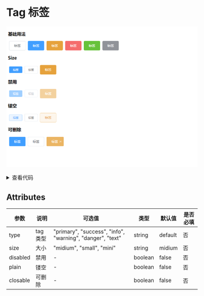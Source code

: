 # Tag 标签

![alt](./../../public/component/tag.png)

<details>
<summary>查看代码</summary>

```vue
<template>
  <div>
    <h3>基础用法</h3>
    <Tag type="">标签</Tag>
    <Tag type="primary">标签</Tag>
    <Tag type="warning">标签</Tag>
    <Tag type="danger">标签</Tag>
    <Tag type="success">标签</Tag>
    <Tag type="info">标签</Tag>
  </div>
  <div>
    <h3>Size</h3>
    <Tag type="primary" size="mini">标签</Tag>
    <Tag type="" size="small">标签</Tag>
    <Tag type="warning" size="midium">标签</Tag>
  </div>
  <div>
    <h3>禁用</h3>
    <Tag type="primary" size="mini" disabled>标签</Tag>
    <Tag type="" size="small" disabled>标签</Tag>
    <Tag type="warning" size="midium" disabled>标签</Tag>
  </div>
  <div>
    <h3>镂空</h3>
    <Tag type="primary" size="mini" plain>标签</Tag>
    <Tag type="" size="small" plain>标签</Tag>
    <Tag type="warning" size="midium" plain>标签</Tag>
  </div>
  <div>
    <h3>可删除</h3>
    <Tag type="primary" closable>标签</Tag>
    <Tag type="" closable>标签</Tag>
    <Tag type="warning" size="midium" closable>标签</Tag>
  </div>
</template>

<script lang="ts" setup>
import { Tag } from "zgy-ui";
</script>

<style></style>
```

</details>

## Attributes

| 参数| 说明 |可选值|类型|默认值| 是否必填|
|-----| -------|-----|---|-------|----|
| type| tag类型 | "primary", "success", "info", "warning", "danger", "text" |string | default |否|
| size| 大小 | "midium", "small", "mini" |string | midium |否|
| disabled| 禁用 | - | boolean | false |否|
| plain| 镂空 | - | boolean | false |否|
| closable| 可删除 | - | boolean | false |否|